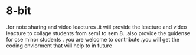 # 8-bit
.for note sharing and video leactures
.it wiil provide the leacture and video leacture to collage students from sem1 to sem 8.
.also provide the guidense for cse minor students 
. you are welcome to contribute 
.you will get the coding enviorment that will help to in future

